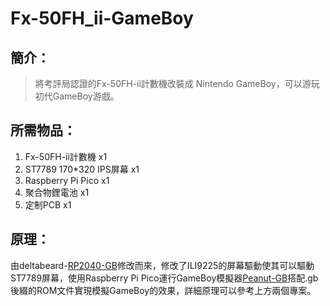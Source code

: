 # Fx-50FH_ii-GameBoy
## 簡介：
> 將考評局認證的Fx-50FH-ii計數機改裝成 Nintendo GameBoy，可以游玩初代GameBoy游戲。
## 所需物品：
1. Fx-50FH-ii計數機 x1  
2. ST7789 170*320 IPS屏幕 x1  
3. Raspberry Pi Pico x1  
4. 聚合物鋰電池 x1  
5. 定制PCB x1
## 原理：
由deltabeard-[RP2040-GB](https://github.com/deltabeard/RP2040-GB)修改而來，修改了ILI9225的屏幕驅動使其可以驅動ST7789屏幕，使用Raspberry Pi Pico運行GameBoy模擬器[Peanut-GB](https://github.com/deltabeard/Peanut-GB)搭配.gb後綴的ROM文件實現模擬GameBoy的效果，詳細原理可以參考上方兩個專案。
